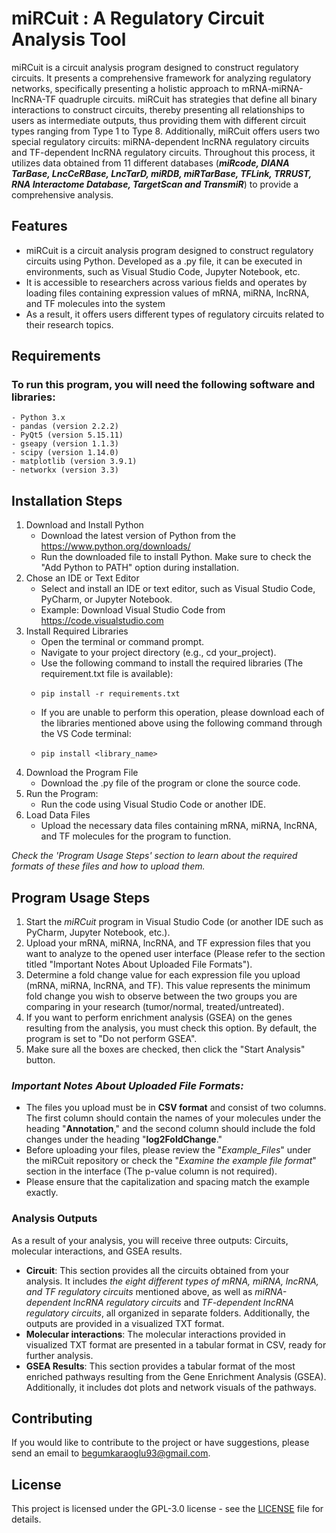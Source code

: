 # miRCuit : A Regulatory Circuit Analysis Tool 

miRCuit is a circuit analysis program designed to construct regulatory circuits. It presents a comprehensive framework for analyzing regulatory networks, specifically presenting a holistic approach to mRNA-miRNA-lncRNA-TF quadruple circuits. miRCuit has strategies that define all binary interactions to construct circuits, thereby presenting all relationships to users as intermediate outputs, thus providing them with different circuit types ranging from Type 1 to Type 8. Additionally, miRCuit offers users two special regulatory circuits: miRNA-dependent lncRNA regulatory circuits and TF-dependent lncRNA regulatory circuits. Throughout this process, it utilizes data obtained from 11 different databases (**_miRcode, DIANA TarBase, LncCeRBase, LncTarD, miRDB, miRTarBase, TFLink, TRRUST, RNA Interactome Database, TargetScan and TransmiR_**) to provide a comprehensive analysis.

## Features
- miRCuit is a circuit analysis program designed to construct regulatory circuits using Python. Developed as a .py file, it can be executed in environments, such as Visual Studio Code, Jupyter Notebook, etc. 
- It is accessible to researchers across various fields and operates by loading files containing expression values of mRNA, miRNA, lncRNA, and TF molecules into the system
- As a result, it offers users different types of regulatory circuits related to their research topics.

## Requirements
### To run this program, you will need the following software and libraries:
    - Python 3.x
    - pandas (version 2.2.2)
    - PyQt5 (version 5.15.11)
    - gseapy (version 1.1.3)
    - scipy (version 1.14.0)
    - matplotlib (version 3.9.1)
    - networkx (version 3.3)

## Installation Steps
1. Download and Install Python
   - Download the latest version of Python from the https://www.python.org/downloads/
   - Run the downloaded file to install Python. Make sure to check the "Add Python to PATH" option during installation.
2. Chose an IDE or Text Editor
   - Select and install an IDE or text editor, such as Visual Studio Code, PyCharm, or Jupyter Notebook.
   - Example: Download Visual Studio Code from https://code.visualstudio.com
3. Install Required Libraries
   - Open the terminal or command prompt.
   - Navigate to your project directory (e.g., cd your_project).
   - Use the following command to install the required libraries (The requirement.txt file is available):
   -     pip install -r requirements.txt
   - If you are unable to perform this operation, please download each of the libraries mentioned above using the following command through the VS Code terminal:
   -     pip install <library_name>
4. Download the Program File
   - Download the .py file of the program or clone the source code.
5. Run the Program:
   - Run the code using Visual Studio Code or another IDE.
6. Load Data Files
   - Upload the necessary data files containing mRNA, miRNA, lncRNA, and TF molecules for the program to function.
  
_Check the 'Program Usage Steps' section to learn about the required formats of these files and how to upload them._

## Program Usage Steps
1. Start the _miRCuit_ program in Visual Studio Code (or another IDE such as PyCharm, Jupyter Notebook, etc.).
2. Upload your mRNA, miRNA, lncRNA, and TF expression files that you want to analyze to the opened user interface (Please refer to the section titled "Important Notes About Uploaded File Formats").
3. Determine a fold change value for each expression file you upload (mRNA, miRNA, lncRNA, and TF). This value represents the minimum fold change you wish to observe between the two groups you are comparing in your research (tumor/normal, treated/untreated).
4. If you want to perform enrichment analysis (GSEA) on the genes resulting from the analysis, you must check this option. By default, the program is set to "Do not perform GSEA".
5. Make sure all the boxes are checked, then click the "Start Analysis" button.

### _Important Notes About Uploaded File Formats:_ 
* The files you upload must be in **CSV format** and consist of two columns. The first column should contain the names of your molecules under the heading "**Annotation**," and the second column should include the fold changes under the heading "**log2FoldChange**."
* Before uploading your files, please review the "_Example_Files_" under the miRCuit repository or check the "_Examine the example file format_" section in the interface (The p-value column is not required). 
* Please ensure that the capitalization and spacing match the example exactly.

### Analysis Outputs
As a result of your analysis, you will receive three outputs: Circuits, molecular interactions, and GSEA results.
* **Circuit**: This section provides all the circuits obtained from your analysis. It includes _the eight different types of mRNA, miRNA, lncRNA, and TF regulatory circuits_ mentioned above, as well as _miRNA-dependent lncRNA regulatory circuits_ and _TF-dependent lncRNA regulatory circuits_, all organized in separate folders. Additionally, the outputs are provided in a visualized TXT format.
* **Molecular interactions**: The molecular interactions provided in visualized TXT format are presented in a tabular format in CSV, ready for further analysis.
* **GSEA Results**: This section provides a tabular format of the most enriched pathways resulting from the Gene Enrichment Analysis (GSEA). Additionally, it includes dot plots and network visuals of the pathways.

## Contributing
If you would like to contribute to the project or have suggestions, please send an email to begumkaraoglu93@gmail.com.

## License
This project is licensed under the GPL-3.0 license - see the [LICENSE](./LICENSE) file for details.


